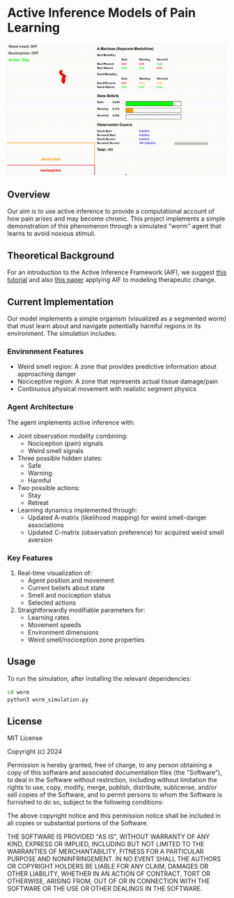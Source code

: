 # Active Inference Models of Pain Learning

![Worm Learning Animation](actinf_worm_moving.gif)

## Overview
Our aim is to use active inference to provide a computational account of how pain arises and may become chronic. This project implements a simple demonstration of this phenomenon through a simulated "worm" agent that learns to avoid noxious stimuli.

## Theoretical Background
For an introduction to the Active Inference Framework (AIF), we suggest [this tutorial](https://www.sciencedirect.com/science/article/pii/S0022249621000973) and also [this paper](https://www.nature.com/articles/s41598-021-89047-0.pdf) applying AIF to modeling therapeutic change.

## Current Implementation
Our model implements a simple organism (visualized as a segmented worm) that must learn about and navigate potentially harmful regions in its environment. The simulation includes:

### Environment Features
- Weird smell region: A zone that provides predictive information about approaching danger
- Nociceptive region: A zone that represents actual tissue damage/pain
- Continuous physical movement with realistic segment physics

### Agent Architecture
The agent implements active inference with:
- Joint observation modality combining:
  - Nociception (pain) signals
  - Weird smell signals
- Three possible hidden states:
  - Safe
  - Warning
  - Harmful
- Two possible actions:
  - Stay
  - Retreat
- Learning dynamics implemented through:
  - Updated A-matrix (likelihood mapping) for weird smell-danger associations
  - Updated C-matrix (observation preference) for acquired weird smell aversion

### Key Features
1. Real-time visualization of:
   - Agent position and movement
   - Current beliefs about state
   - Smell and nociception status
   - Selected actions
2. Straightforwardly modifiable parameters for:
   - Learning rates
   - Movement speeds
   - Environment dimensions
   - Weird smell/nociception zone properties

## Usage
To run the simulation, after installing the relevant dependencies:
```bash
cd worm
python3 worm_simulation.py
```

## License
MIT License

Copyright (c) 2024 

Permission is hereby granted, free of charge, to any person obtaining a copy
of this software and associated documentation files (the "Software"), to deal
in the Software without restriction, including without limitation the rights
to use, copy, modify, merge, publish, distribute, sublicense, and/or sell
copies of the Software, and to permit persons to whom the Software is
furnished to do so, subject to the following conditions:

The above copyright notice and this permission notice shall be included in all
copies or substantial portions of the Software.

THE SOFTWARE IS PROVIDED "AS IS", WITHOUT WARRANTY OF ANY KIND, EXPRESS OR
IMPLIED, INCLUDING BUT NOT LIMITED TO THE WARRANTIES OF MERCHANTABILITY,
FITNESS FOR A PARTICULAR PURPOSE AND NONINFRINGEMENT. IN NO EVENT SHALL THE
AUTHORS OR COPYRIGHT HOLDERS BE LIABLE FOR ANY CLAIM, DAMAGES OR OTHER
LIABILITY, WHETHER IN AN ACTION OF CONTRACT, TORT OR OTHERWISE, ARISING FROM,
OUT OF OR IN CONNECTION WITH THE SOFTWARE OR THE USE OR OTHER DEALINGS IN THE
SOFTWARE.

